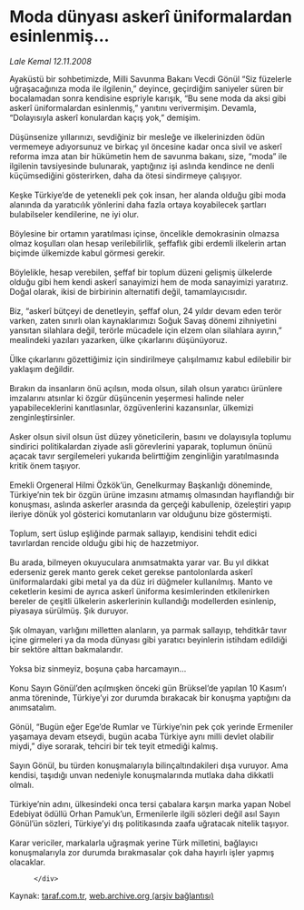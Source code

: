 # Moda dünyası askerî üniformalardan esinlenmiş...

*Lale Kemal 12.11.2008*

<div class="yazi">Ayaküstü bir sohbetimizde, Milli Savunma Bakanı Vecdi Gönül “Siz füzelerle uğraşacağınıza moda ile ilgilenin,” deyince, geçirdiğim saniyeler süren bir bocalamadan sonra kendisine espriyle karışık, “Bu sene moda da aksi gibi askerî üniformalardan esinlenmiş,” yanıtını verivermişim. Devamla, “Dolayısıyla askerî konulardan kaçış yok,” demişim. <br/><br/>Düşünsenize yıllarınızı, sevdiğiniz bir mesleğe ve ilkelerinizden ödün vermemeye adıyorsunuz ve birkaç yıl öncesine kadar onca sivil ve askerî reforma imza atan bir hükümetin hem de savunma bakanı, size, “moda” ile ilgilenin tavsiyesinde bulunarak, yaptığınız işi aslında kendince ne denli küçümsediğini gösterirken, daha da ötesi sindirmeye çalışıyor. <br/><br/>Keşke Türkiye’de de yetenekli pek çok insan, her alanda olduğu gibi moda alanında da yaratıcılık yönlerini daha fazla ortaya koyabilecek şartları bulabilseler kendilerine, ne iyi olur. <br/><br/>Böylesine bir ortamın yaratılması içinse, öncelikle demokrasinin olmazsa olmaz koşulları olan hesap verilebilirlik, şeffaflık gibi erdemli ilkelerin artan biçimde ülkemizde kabul görmesi gerekir. <br/><br/>Böylelikle, hesap verebilen, şeffaf bir toplum düzeni gelişmiş ülkelerde olduğu gibi hem kendi askerî sanayimizi hem de moda sanayimizi yaratırız. Doğal olarak, ikisi de birbirinin alternatifi değil, tamamlayıcısıdır. <br/><br/>Biz, “askerî bütçeyi de denetleyin, şeffaf olun, 24 yıldır devam eden terör varken, zaten sınırlı olan kaynaklarımızı Soğuk Savaş dönemi zihniyetini yansıtan silahlara değil, terörle mücadele için elzem olan silahlara ayırın,” mealindeki yazıları yazarken, ülke çıkarlarını düşünüyoruz. <br/><br/>Ülke çıkarlarını gözettiğimiz için sindirilmeye çalışılmamız kabul edilebilir bir yaklaşım değildir. <br/><br/>Bırakın da insanların önü açılsın, moda olsun, silah olsun yaratıcı ürünlere imzalarını atsınlar ki özgür düşüncenin yeşermesi halinde neler yapabileceklerini kanıtlasınlar, özgüvenlerini kazansınlar, ülkemizi zenginleştirsinler. <br/><br/>Asker olsun sivil olsun üst düzey yöneticilerin, basını ve dolayısıyla toplumu sindirici politikalardan ziyade asli görevlerini yaparak, toplumun önünü açacak tavır sergilemeleri yukarıda belirttiğim zenginliğin yaratılmasında kritik önem taşıyor. <br/><br/>Emekli Orgeneral Hilmi Özkök’ün, Genelkurmay Başkanlığı döneminde, Türkiye’nin tek bir özgün ürüne imzasını atmamış olmasından hayıflandığı bir konuşması, aslında askerler arasında da gerçeği kabullenip, özeleştiri yapıp ileriye dönük yol gösterici komutanların var olduğunu bize göstermişti. <br/><br/>Toplum, sert üslup eşliğinde parmak sallayıp, kendisini tehdit edici tavırlardan rencide olduğu gibi hiç de hazzetmiyor. <br/><br/>Bu arada, bilmeyen okuyuculara anımsatmakta yarar var. Bu yıl dikkat ederseniz gerek manto gerek ceket gerekse pantolonlarda askerî üniformalardaki gibi metal ya da düz iri düğmeler kullanılmış. Manto ve ceketlerin kesimi de ayrıca askerî üniforma kesimlerinden etkilenirken bereler de çeşitli ülkelerin askerlerinin kullandığı modellerden esinlenip, piyasaya sürülmüş. Şık duruyor. <br/><br/>Şık olmayan, varlığını milletten alanların, ya parmak sallayıp, tehditkâr tavır içine girmeleri ya da moda dünyası gibi yaratıcı beyinlerin istihdam edildiği bir sektöre alttan bakmalarıdır. <br/><br/>Yoksa biz sinmeyiz, boşuna çaba harcamayın... <br/><br/>Konu Sayın Gönül’den açılmışken önceki gün Brüksel’de yapılan 10 Kasım’ı anma töreninde, Türkiye’yi zor durumda bırakacak bir konuşma yaptığını da anımsatalım. <br/><br/>Gönül, “Bugün eğer Ege’de Rumlar ve Türkiye’nin pek çok yerinde Ermeniler yaşamaya devam etseydi, bugün acaba Türkiye aynı milli devlet olabilir miydi,” diye sorarak, tehciri bir tek teyit etmediği kalmış. <br/><br/>Sayın Gönül, bu türden konuşmalarıyla bilinçaltındakileri dışa vuruyor. Ama kendisi, taşıdığı unvan nedeniyle konuşmalarında mutlaka daha dikkatli olmalı. <br/><br/>Türkiye’nin adını, ülkesindeki onca tersi çabalara karşın marka yapan Nobel Edebiyat ödüllü Orhan Pamuk’un, Ermenilerle ilgili sözleri değil asıl Sayın Gönül’ün sözleri, Türkiye’yi dış politikasında zaafa uğratacak nitelik taşıyor. <br/><br/>Karar vericiler, markalarla uğraşmak yerine Türk milletini, bağlayıcı konuşmalarıyla zor durumda bırakmasalar çok daha hayırlı işler yapmış olacaklar.
                                    
          
          
          
          </div>

Kaynak: [taraf.com.tr](http://www.taraf.com.tr/lale-kemal/makale-moda-dunyasi-askeri-uniformalardan-esinlenmis.htm), [web.archive.org (arşiv bağlantısı)](http://web.archive.org/web/20130816041557/http://www.taraf.com.tr/lale-kemal/makale-moda-dunyasi-askeri-uniformalardan-esinlenmis.htm)
